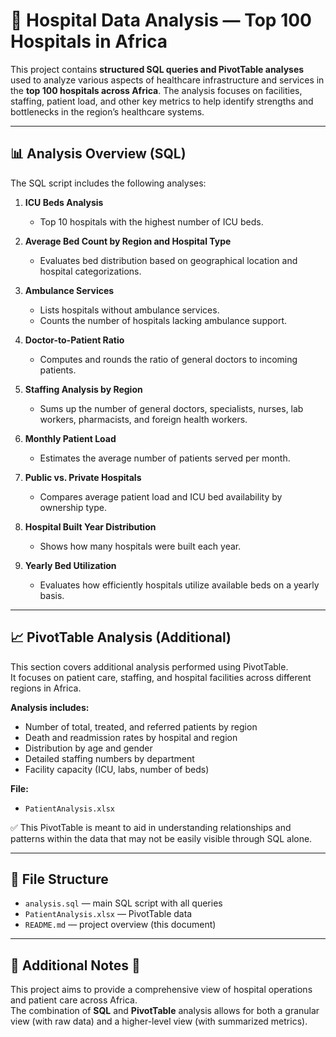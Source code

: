# 🏥 Hospital Data Analysis — Top 100 Hospitals in Africa

This project contains **structured SQL queries and PivotTable analyses** used to analyze various aspects of healthcare infrastructure and services in the **top 100 hospitals across Africa**. The analysis focuses on facilities, staffing, patient load, and other key metrics to help identify strengths and bottlenecks in the region’s healthcare systems.

---

## 📊 Analysis Overview (SQL)

The SQL script includes the following analyses:

1. **ICU Beds Analysis**  
   - Top 10 hospitals with the highest number of ICU beds.

2. **Average Bed Count by Region and Hospital Type**  
   - Evaluates bed distribution based on geographical location and hospital categorizations.

3. **Ambulance Services**  
   - Lists hospitals without ambulance services.  
   - Counts the number of hospitals lacking ambulance support.

4. **Doctor-to-Patient Ratio**  
   - Computes and rounds the ratio of general doctors to incoming patients.

5. **Staffing Analysis by Region**  
   - Sums up the number of general doctors, specialists, nurses, lab workers, pharmacists, and foreign health workers.

6. **Monthly Patient Load**  
   - Estimates the average number of patients served per month.

7. **Public vs. Private Hospitals**  
   - Compares average patient load and ICU bed availability by ownership type.

8. **Hospital Built Year Distribution**  
   - Shows how many hospitals were built each year.

9. **Yearly Bed Utilization**  
   - Evaluates how efficiently hospitals utilize available beds on a yearly basis.

---

## 📈 PivotTable Analysis (Additional)

This section covers additional analysis performed using PivotTable.  
It focuses on patient care, staffing, and hospital facilities across different regions in Africa.

**Analysis includes:**

- Number of total, treated, and referred patients by region  
- Death and readmission rates by hospital and region  
- Distribution by age and gender  
- Detailed staffing numbers by department  
- Facility capacity (ICU, labs, number of beds)  

**File:**  
- `PatientAnalysis.xlsx`

✅ This PivotTable is meant to aid in understanding relationships and patterns within the data that may not be easily visible through SQL alone.

---

## 🏥 File Structure

- `analysis.sql` — main SQL script with all queries  
- `PatientAnalysis.xlsx` — PivotTable data  
- `README.md` — project overview (this document)

---

## 🔹 Additional Notes 🔹

This project aims to provide a comprehensive view of hospital operations and patient care across Africa.  
The combination of **SQL** and **PivotTable** analysis allows for both a granular view (with raw data) and a higher-level view (with summarized metrics).
